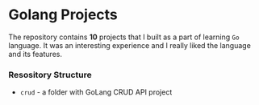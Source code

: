 # Golang Projects

The repository contains **10** projects that I built as a part of learning `Go` language. It was an interesting experience and I really liked the language and its features.

### Resository Structure

- `crud` - a folder with GoLang CRUD API project